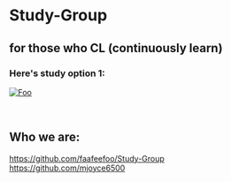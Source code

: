 
# Study-Group
## for those who CL (continuously learn)

### Here's study option 1:
<a href="https://github.com/freeCodeCamp/freeCodeCamp" rel="Code Camp!!">![Foo](https://s3.amazonaws.com/freecodecamp/wide-social-banner.png)</a>

<br />

## Who we are:
 https://github.com/faafeefoo/Study-Group <br />
 https://github.com/mjoyce6500
